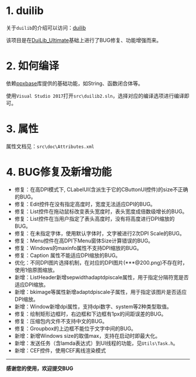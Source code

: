 # 1. duilib
关于`duilib`的介绍可以访问：[duilib](https://github.com/duilib/duilib)

该项目是在[DuiLib_Ultimate](https://github.com/qdtroy/DuiLib_Ultimate)基础上进行了BUG修复、功能增强而来。

# 2. 如何编译
依赖[ppxbase](https://github.com/winsoft666/ppx)库提供的基础功能，如String、函数闭合体等。

使用`Visual Studio 2017`打开`src\duilib2.sln`，选择对应的编译选项进行编译即可。

# 3. 属性
属性文档见：`src\doc\Attributes.xml`

# 4. BUG修复及新增功能

- 修复：在高DPI模式下, CLabelUI(含派生于它的CButtonUI控件)的size不正确的BUG。
- 修复：Edit控件在没有指定高度时，宽度无法适应DPI的BUG。
- 修复：List控件在拖动鼠标改变表头宽度时，表头宽度成倍数级增长的BUG。
- 修复：List控件在当用户指定了表头高度时，没有将高度进行DPI缩放的BUG。
- 修复：在未指定字体，使用默认字体时，文字被进行2次DPI Scale的BUG。
- 修复：Menu控件在高DPI下Menu窗体Size计算错误的BUG。
- 修复：Windows的maxinfo属性不支持DPI缩放的BUG。
- 修复：Caption 属性不能适应DPI缩放的BUG。
- 优化：不同DPI图片选择机制，在对应的DPI图片(***@200.png)不存在时，使用1倍原图缩放。
- 新增：ListHeader新增sepwidthadaptdpiscale属性，用于指定分隔符宽是否适应DPI缩放。
- 新增：bkimage等属性新增adaptdpiscale子属性，用于指定该图片是否适应DPI缩放。
- 新增：Window新增dpi属性，支持dpi数字、system等2种类型取值。
- 修复：绘制矩形边框时，右边框和下边框有1px的间距误差的BUG。
- 修复：压缩包内文件不支持中文的BUG。
- 修复：Groupbox的上边框不能位于文字中间的BUG。
- 新增：新增Windows size的取值max，支持在启动时即最大化。
- 新增：发送任务（含lamda表达式）到UI线程的功能，见`Utils\Task.h`。
- 新增：CEF控件，使用CEF离线渲染模式

-------------------------------
**感谢您的使用，欢迎提交BUG**

